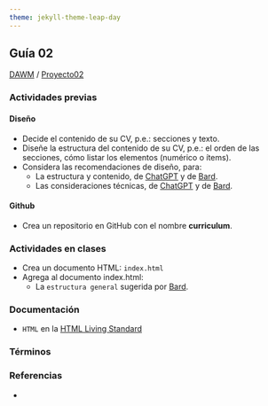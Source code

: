 ```yaml
---
theme: jekyll-theme-leap-day
---
```


## Guía 02

[DAWM](/DAWM/) / [Proyecto02](/DAWM/proyectos/2023/proyecto02)

### Actividades previas

#### Diseño

* Decide el contenido de su CV, p.e.: secciones y texto.
* Diseñe la estructura del contenido de su CV, p.e.: el orden de las secciones, cómo listar los elementos (numérico o ítems).
* Considera las recomendaciones de diseño, para:
  - La estructura y contenido, de [ChatGPT](chatgpt/guia02-recomendacion01.png) y de [Bard](bard/guia02-bard01.pdf).
  - Las consideraciones técnicas, de [ChatGPT](chatgpt/guia02-recomendacion02.png) y de [Bard](bard/guia02-bard02.pdf).

#### Github

* Crea un repositorio en GitHub con el nombre **curriculum**.

### Actividades en clases

* Crea un documento HTML: `index.html`
* Agrega al documento index.html:
  - La `estructura general` sugerida por [Bard](bard/guia02-bard03.pdf). 

### Documentación

* `HTML` en la [HTML Living Standard](https://html.spec.whatwg.org/multipage/)

### Términos


### Referencias

* 